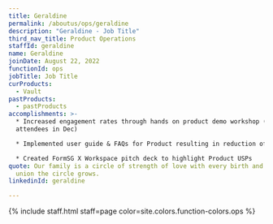 ```yaml
---
title: Geraldine
permalink: /aboutus/ops/geraldine
description: "Geraldine - Job Title"
third_nav_title: Product Operations
staffId: geraldine
name: Geraldine
joinDate: August 22, 2022
functionId: ops
jobTitle: Job Title
curProducts:
  - Vault
pastProducts:
  - pastProducts
accomplishments: >-
  * Increased engagement rates through hands on product demo workshop (564
  attendees in Dec)

  * Implemented user guide & FAQs for Product resulting in reduction of L1 tickets by 85.9%

  * Created FormSG X Workspace pitch deck to highlight Product USPs
quote: Our family is a circle of strength of love with every birth and every
  union the circle grows.
linkedinId: geraldine

---
```


{% include staff.html staff=page color=site.colors.function-colors.ops %}
